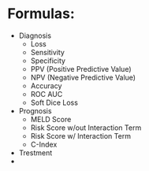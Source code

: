 # Formulas:
* Diagnosis
  * Loss
  * Sensitivity
  * Specificity
  * PPV (Positive Predictive Value)
  * NPV (Negative Predictive Value)
  * Accuracy
  * ROC AUC
  * Soft Dice Loss
* Prognosis
  * MELD Score
  * Risk Score w/out Interaction Term
  * Risk Score w/ Interaction Term
  * C-Index
* Trestment
* 
